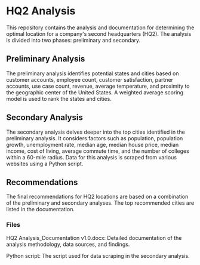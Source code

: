 # HQ2 Analysis
This repository contains the analysis and documentation for determining the optimal location for a company's second headquarters (HQ2). The analysis is divided into two phases: preliminary and secondary.

## Preliminary Analysis

The preliminary analysis identifies potential states and cities based on customer accounts, employee count, customer satisfaction, partner accounts, use case count, revenue, average temperature, and proximity to the geographic center of the United States. A weighted average scoring model is used to rank the states and cities.

## Secondary Analysis

The secondary analysis delves deeper into the top cities identified in the preliminary analysis. It considers factors such as population, population growth, unemployment rate, median age, median house price, median income, cost of living, average commute time, and the number of colleges within a 60-mile radius. Data for this analysis is scraped from various websites using a Python script.

## Recommendations

The final recommendations for HQ2 locations are based on a combination of the preliminary and secondary analyses. The top recommended cities are listed in the documentation.

### Files

HQ2 Analysis_Documentation v1.0.docx: Detailed documentation of the analysis methodology, data sources, and findings.

Python script: The script used for data scraping in the secondary analysis.
